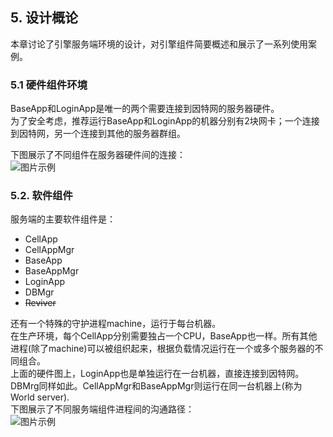 ## 5. 设计概论
  本章讨论了引擎服务端环境的设计，对引擎组件简要概述和展示了一系列使用案例。
### 5.1 硬件组件环境
  BaseApp和LoginApp是唯一的两个需要连接到因特网的服务器硬件。  
  为了安全考虑，推荐运行BaseApp和LoginApp的机器分别有2块网卡；一个连接到因特网，另一个连接到其他的服务器群组。  

下图展示了不同组件在服务器硬件间的连接：  
  ![图片示例]()  

### 5.2. 软件组件
服务端的主要软件组件是：  

* CellApp
* CellAppMgr
* BaseApp
* BaseAppMgr
* LoginApp
* DBMgr
* ~~Reviver~~

还有一个特殊的守护进程machine，运行于每台机器。  
在生产环境，每个CellApp分别需要独占一个CPU，BaseApp也一样。所有其他进程(除了machine)可以被组织起来，根据负载情况运行在一个或多个服务器的不同组合。  
上面的硬件图上，LoginApp也是单独运行在一台机器，直接连接到因特网。DBMrg同样如此。CellAppMgr和BaseAppMgr则运行在同一台机器上(称为World server).  
  下图展示了不同服务端组件进程间的沟通路径：  
![图片示例]()  


